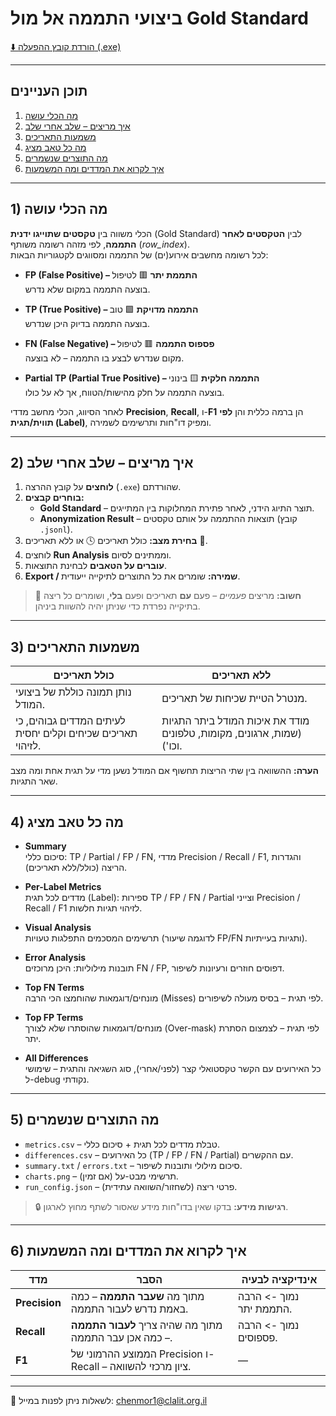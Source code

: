 # ביצועי התממה אל מול Gold Standard

[⬇️ הורדת קובץ ההפעלה (.exe)](https://drive.google.com/file/d/1lutE_qfX6sh6EvKUfrWYpI1HQfDSReAC/view?usp=drive_link)

---

## תוכן העניינים
1. [מה הכלי עושה](#מה-הכלי-עושה)
2. [איך מריצים – שלב אחרי שלב](#איך-מריצים--שלב-אחרי-שלב)
3. [משמעות התאריכים](#משמעות-התאריכים)
4. [מה כל טאב מציג](#מה-כל-טאב-מציג)
5. [מה התוצרים שנשמרים](#מה-התוצרים-שנשמרים)
6. [איך לקרוא את המדדים ומה המשמעות](#איך-לקרוא-את-המדדים-ומה-המשמעות)

---

## 1) מה הכלי עושה

הכלי משווה בין **טקסטים שתוייגו ידנית** (Gold Standard) לבין **הטקסטים לאחר התממה**, לפי מזהה רשומה משותף (_row_index_).  
לכל רשומה מחשבים אירוע(ים) של התממה ומסווגים לקטגוריות הבאות:

- **FP (False Positive) – התממת יתר** 🟥 לטיפול  
  בוצעה התממה במקום שלא נדרש.

- **TP (True Positive) – התממה מדויקת** 🟩 טוב  
  בוצעה התממה בדיוק היכן שנדרש.

- **FN (False Negative) – פספוס התממה** 🟥 לטיפול  
  מקום שנדרש לבצע בו התממה – לא בוצעה.

- **Partial TP (Partial True Positive) – התממה חלקית** 🟨 בינוני  
  בוצעה התממה על חלק מהישות/הטווח, אך לא על כולו.

לאחר הסיווג, הכלי מחשב מדדי **Precision**, **Recall**, ו-**F1** הן ברמה כללית והן **לפי תווית/תגית (Label)**, ומפיק דו"חות ותרשימים לשמירה.

---

## 2) איך מריצים – שלב אחרי שלב

1. **לוחצים** על קובץ ההרצה (`.exe`) שהורדתם.  
2. **בוחרים קבצים:**
   - **Gold Standard** – תוצר התיוג הידני, לאחר פתירת המחלוקות בין המתייגים.  
   - **Anonymization Result** – תוצאות ההתממה על אותם טקסטים (קובץ `.jsonl`).  
3. **בחירת מצב:** כולל תאריכים 🕓 או ללא תאריכים 🚫.  
4. לוחצים **Run Analysis** וממתינים לסיום.  
5. **עוברים על הטאבים** לבחינת התוצאות.  
6. **Export / שמירה:** שומרים את כל התוצרים לתיקייה ייעודית.

> 🔁 **חשוב:** מריצים _פעמיים_ – פעם **עם** תאריכים ופעם **בלי**, ושומרים כל ריצה בתיקייה נפרדת כדי שניתן יהיה להשוות ביניהן.

---

## 3) משמעות התאריכים

| כולל תאריכים | ללא תאריכים |
|---------------|--------------|
| נותן תמונה כוללת של ביצועי המודל. | מנטרל הטיית שכיחות של תאריכים. |
| לעיתים המדדים גבוהים, כי תאריכים שכיחים וקלים יחסית לזיהוי. | מודד את איכות המודל ביתר התגיות (שמות, ארגונים, מקומות, טלפונים וכו'). |

**הערה:** ההשוואה בין שתי הריצות תחשוף אם המודל נשען מדי על תגית אחת ומה מצב שאר התגיות.

---

## 4) מה כל טאב מציג

- **Summary**  
  סיכום כללי: TP / Partial / FP / FN, מדדי Precision / Recall / F1, והגדרות הריצה (כולל/ללא תאריכים).

- **Per-Label Metrics**  
  מדדים לכל תגית (Label): ספירות TP / FP / FN / Partial וצייני Precision / Recall / F1 לזיהוי תגיות חלשות.

- **Visual Analysis**  
  תרשימים המסכמים התפלגות טעויות (לדוגמה שיעור FP/FN ותגיות בעייתיות).

- **Error Analysis**  
  תובנות מילוליות: היכן מרוכזים FN / FP, דפוסים חוזרים ורעיונות לשיפור.

- **Top FN Terms**  
  מונחים/דוגמאות שהוחמצו הכי הרבה (Misses) לפי תגית – בסיס מעולה לשיפורים.

- **Top FP Terms**  
  מונחים/דוגמאות שהוסתרו שלא לצורך (Over-mask) לפי תגית – לצמצום הסתרת יתר.

- **All Differences**  
  כל האירועים עם הקשר טקסטואלי קצר (לפני/אחרי), סוג השגיאה והתגית – שימושי ל-debug נקודתי.

---

## 5) מה התוצרים שנשמרים

- `metrics.csv` – טבלת מדדים לכל תגית + סיכום כללי.  
- `differences.csv` – כל האירועים (TP / FP / FN / Partial) עם ההקשרים.  
- `summary.txt` / `errors.txt` – סיכום מילולי ותובנות לשיפור.  
- `charts.png` – תרשימי מבט-על (אם זמין).  
- `run_config.json` – פרטי ריצה (לשחזור/השוואה עתידית).

> 🔒 **רגישות מידע:** בדקו שאין בדו"חות מידע שאסור לשתף מחוץ לארגון.

---

## 6) איך לקרוא את המדדים ומה המשמעות

| מדד | הסבר | אינדיקציה לבעיה |
|------|-------|-----------------|
| **Precision** | מתוך מה **שעבר התממה** – כמה באמת נדרש לעבור התממה. | נמוך -> הרבה התממת יתר. |
| **Recall** | מתוך מה שהיה צריך **לעבור התממה** – כמה אכן עבר התממה. | נמוך -> הרבה פספוסים. |
| **F1** | הממוצע ההרמוני של Precision ו-Recall – ציון מרכזי להשוואה. | — |

---

📧 לשאלות ניתן לפנות במייל: [chenmor1@clalit.org.il](mailto:chenmor1@clalit.org.il)
